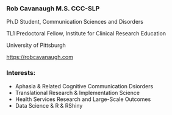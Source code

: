 ### Rob Cavanaugh M.S. CCC-SLP

Ph.D Student, Communication Sciences and Disorders

TL1 Predoctoral Fellow, Institute for Clinical Research Education

University of Pittsburgh

https://robcavanaugh.com

### Interests:
- Aphasia & Related Cognitive Communication Dsiorders
- Translational Research & Implementation Science
- Health Services Research and Large-Scale Outcomes
- Data Science & R & RShiny
